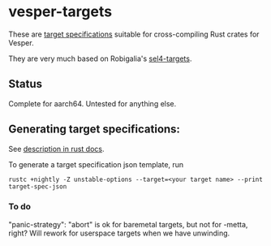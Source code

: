 # vesper-targets

These are [target
specifications](https://github.com/rust-lang/rfcs/blob/master/text/0131-target-specification.md)
suitable for cross-compiling Rust crates for Vesper.

They are very much based on Robigalia's [sel4-targets](https://gitlab.com/robigalia/sel4-targets).

## Status

Complete for aarch64. Untested for anything else.

## Generating target specifications:

See [description in rust docs](https://doc.rust-lang.org/rustc/targets/custom.html).

To generate a target specification json template, run

```
rustc +nightly -Z unstable-options --target=<your target name> --print target-spec-json
```

### To do

"panic-strategy": "abort" is ok for baremetal targets, but not for -metta, right? Will rework for userspace targets when we have unwinding.
